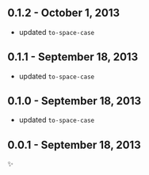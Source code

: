 0.1.2 - October 1, 2013
-----------------------
* updated `to-space-case`

0.1.1 - September 18, 2013
--------------------------
* updated `to-space-case`

0.1.0 - September 18, 2013
--------------------------
* updated `to-space-case`

0.0.1 - September 18, 2013
--------------------------
:sparkles: